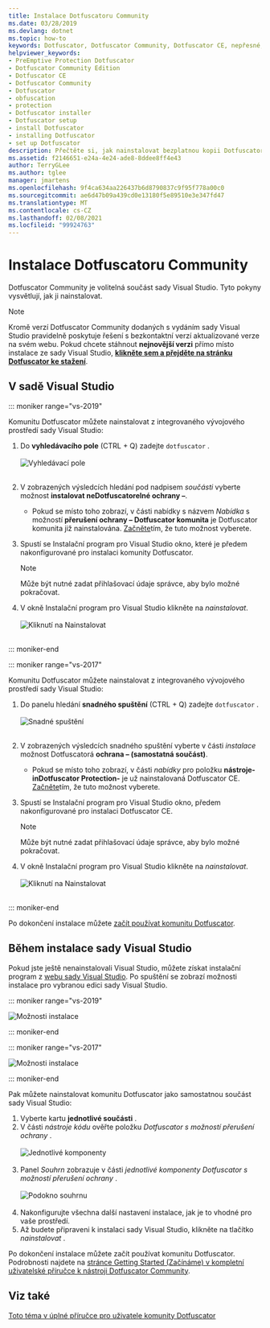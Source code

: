 ```yaml
---
title: Instalace Dotfuscatoru Community
ms.date: 03/28/2019
ms.devlang: dotnet
ms.topic: how-to
keywords: Dotfuscator, Dotfuscator Community, Dotfuscator CE, nepřesné, bezplatná řešení, bezplatná ochrana, ochrana, Community Edition, zmatene, .NET, free, Visual Studio 2017, Visual Studio 2019, Visual Studio, instalace
helpviewer_keywords:
- PreEmptive Protection Dotfuscator
- Dotfuscator Community Edition
- Dotfuscator CE
- Dotfuscator Community
- Dotfuscator
- obfuscation
- protection
- Dotfuscator installer
- Dotfuscator setup
- install Dotfuscator
- installing Dotfuscator
- set up Dotfuscator
description: Přečtěte si, jak nainstalovat bezplatnou kopii Dotfuscator komunity zahrnuté v aplikaci Visual Studio.
ms.assetid: f2146651-e24a-4e24-ade8-8ddee8ff4e43
author: TerryGLee
ms.author: tglee
manager: jmartens
ms.openlocfilehash: 9f4ca634aa226437b6d8790837c9f95f778a00c0
ms.sourcegitcommit: ae6d47b09a439cd0e13180f5e89510e3e347fd47
ms.translationtype: MT
ms.contentlocale: cs-CZ
ms.lasthandoff: 02/08/2021
ms.locfileid: "99924763"
---
```

# <a name="install-dotfuscator-community"></a>Instalace Dotfuscatoru Community

Dotfuscator Community je volitelná součást sady Visual Studio.
Tyto pokyny vysvětlují, jak ji nainstalovat.

> [!NOTE]
> Kromě verzí Dotfuscator Community dodaných s vydáním sady Visual Studio pravidelně poskytuje řešení s bezkontaktní verzí aktualizované verze na svém webu.
> Pokud chcete stáhnout **nejnovější verzi** přímo místo instalace ze sady Visual Studio, **[klikněte sem a přejděte na stránku Dotfuscator ke stažení][download]**.

## <a name="within-visual-studio"></a>V sadě Visual Studio

::: moniker range="vs-2019"

Komunitu Dotfuscator můžete nainstalovat z integrovaného vývojového prostředí sady Visual Studio:

1. Do **vyhledávacího pole** (CTRL + Q) zadejte `dotfuscator` . <br/> <br/> ![Vyhledávací pole](media/install_in_vs19_12.png) <br/> <br/>

2. V zobrazených výsledcích hledání pod nadpisem *součásti* vyberte možnost **instalovat neDotfuscatorelné ochrany –**.
   * Pokud se místo toho zobrazí, v části nabídky s názvem *Nabídka* s možností **přerušení ochrany – Dotfuscator komunita** je Dotfuscator komunita již nainstalována. [Začněte][get-started]tím, že tuto možnost vyberete.

3. Spustí se Instalační program pro Visual Studio okno, které je předem nakonfigurované pro instalaci komunity Dotfuscator.
   > [!NOTE]
   > Může být nutné zadat přihlašovací údaje správce, aby bylo možné pokračovat.

4. V okně Instalační program pro Visual Studio klikněte na *nainstalovat*. <br/> <br/> ![Kliknutí na Nainstalovat](media/install_in_vs19_34.png) <br/> <br/>

::: moniker-end

::: moniker range="vs-2017"

Komunitu Dotfuscator můžete nainstalovat z integrovaného vývojového prostředí sady Visual Studio:

1. Do panelu hledání **snadného spuštění** (CTRL + Q) zadejte `dotfuscator` . <br/> <br/> ![Snadné spuštění](media/install_from_vs_12.png) <br/> <br/>

2. V zobrazených výsledcích snadného spuštění vyberte v části *instalace* možnost Dotfuscatorá **ochrana – (samostatná součást)**.
   * Pokud se místo toho zobrazí, v části *nabídky* pro položku **nástroje-inDotfuscator Protection-** je už nainstalovaná Dotfuscator CE. [Začněte][get-started]tím, že tuto možnost vyberete.

3. Spustí se Instalační program pro Visual Studio okno, předem nakonfigurované pro instalaci Dotfuscator CE.
   > [!NOTE]
   > Může být nutné zadat přihlašovací údaje správce, aby bylo možné pokračovat.

4. V okně Instalační program pro Visual Studio klikněte na *nainstalovat*. <br/> <br/> ![Kliknutí na Nainstalovat](media/install_from_vs_345.png) <br/> <br/>

::: moniker-end

Po dokončení instalace můžete [začít používat komunitu Dotfuscator][get-started].

## <a name="during-visual-studio-installation"></a>Během instalace sady Visual Studio

Pokud jste ještě nenainstalovali Visual Studio, můžete získat instalační program z [webu sady Visual Studio][vs-install].
Po spuštění se zobrazí možnosti instalace pro vybranou edici sady Visual Studio.

::: moniker range="vs-2019"

![Možnosti instalace](media/install_ui.png)

::: moniker-end

::: moniker range="vs-2017"

![Možnosti instalace](media/install_ui_17.png)

::: moniker-end

Pak můžete nainstalovat komunitu Dotfuscator jako samostatnou součást sady Visual Studio:

1. Vyberte kartu **jednotlivé součásti** .
2. V části *nástroje kódu* ověřte položku *Dotfuscator s možností přerušení ochrany* .<br/> <br/> ![Jednotlivé komponenty](media/install_individually_12.png) <br/> <br/>
3. Panel *Souhrn* zobrazuje v části *jednotlivé komponenty* *Dotfuscator s možností přerušení ochrany* . <br/> <br/> ![Podokno souhrnu](media/install_individually_3.png) <br/> <br/>
4. Nakonfigurujte všechna další nastavení instalace, jak je to vhodné pro vaše prostředí.
5. Až budete připraveni k instalaci sady Visual Studio, klikněte na tlačítko *nainstalovat* .

Po dokončení instalace můžete začít používat komunitu Dotfuscator. Podrobnosti najdete na [stránce Getting Started (Začínáme) v kompletní uživatelské příručce k nástroji Dotfuscator Community][get-started].

## <a name="see-also"></a>Viz také

[Toto téma v úplné příručce pro uživatele komunity Dotfuscator](https://www.preemptive.com/dotfuscator/ce/docs/help/)

<!-- Copyright © 2019 PreEmptive Solutions, LLC -->

[vs-install]:  https://visualstudio.microsoft.com/downloads/
[get-started]:  https://www.preemptive.com/dotfuscator/ce/docs/help/gui_getstarted.html

[download]:  https://www.preemptive.com/products/dotfuscator/downloads

[full]:  https://www.preemptive.com/dotfuscator/ce/docs/help/intro_install.html
